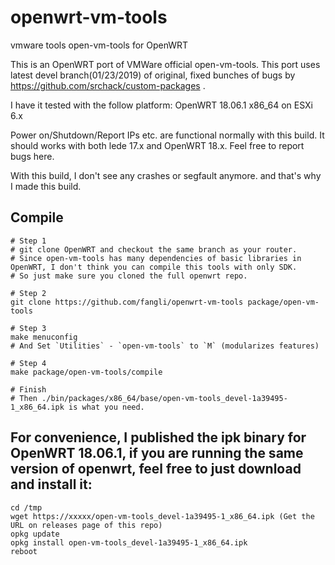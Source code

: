 # openwrt-vm-tools
vmware tools open-vm-tools for OpenWRT

This is an OpenWRT port of VMWare official open-vm-tools. This port uses latest devel branch(01/23/2019) of original, fixed bunches of bugs by https://github.com/srchack/custom-packages .

I have it tested with the follow platform:
OpenWRT 18.06.1 x86_64 on ESXi 6.x

Power on/Shutdown/Report IPs etc. are functional normally with this build. It should works with both lede 17.x and OpenWRT 18.x. Feel free to report bugs here.

With this build, I don't see any crashes or segfault anymore. and that's why I made this build.

## Compile

```
# Step 1
# git clone OpenWRT and checkout the same branch as your router.
# Since open-vm-tools has many dependencies of basic libraries in OpenWRT, I don't think you can compile this tools with only SDK.
# So just make sure you cloned the full openwrt repo.

# Step 2
git clone https://github.com/fangli/openwrt-vm-tools package/open-vm-tools

# Step 3
make menuconfig
# And Set `Utilities` - `open-vm-tools` to `M` (modularizes features)

# Step 4
make package/open-vm-tools/compile

# Finish
# Then ./bin/packages/x86_64/base/open-vm-tools_devel-1a39495-1_x86_64.ipk is what you need.

```

## For convenience, I published the ipk binary for OpenWRT 18.06.1, if you are running the same version of openwrt, feel free to just download and install it:

```
cd /tmp
wget https://xxxxx/open-vm-tools_devel-1a39495-1_x86_64.ipk (Get the URL on releases page of this repo)
opkg update
opkg install open-vm-tools_devel-1a39495-1_x86_64.ipk
reboot
```
